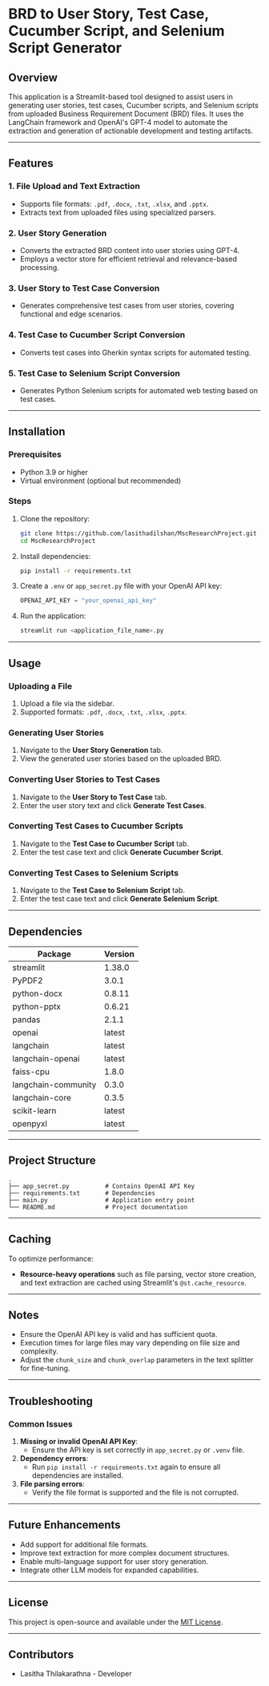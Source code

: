 # BRD to User Story, Test Case, Cucumber Script, and Selenium Script Generator

## Overview

This application is a Streamlit-based tool designed to assist users in generating user stories, test cases, Cucumber scripts, and Selenium scripts from uploaded Business Requirement Document (BRD) files. It uses the LangChain framework and OpenAI's GPT-4 model to automate the extraction and generation of actionable development and testing artifacts.

---

## Features

### 1. **File Upload and Text Extraction**

- Supports file formats: `.pdf`, `.docx`, `.txt`, `.xlsx`, and `.pptx`.
- Extracts text from uploaded files using specialized parsers.

### 2. **User Story Generation**

- Converts the extracted BRD content into user stories using GPT-4.
- Employs a vector store for efficient retrieval and relevance-based processing.

### 3. **User Story to Test Case Conversion**

- Generates comprehensive test cases from user stories, covering functional and edge scenarios.

### 4. **Test Case to Cucumber Script Conversion**

- Converts test cases into Gherkin syntax scripts for automated testing.

### 5. **Test Case to Selenium Script Conversion**

- Generates Python Selenium scripts for automated web testing based on test cases.

---

## Installation

### Prerequisites

- Python 3.9 or higher
- Virtual environment (optional but recommended)

### Steps

1. Clone the repository:
   ```bash
   git clone https://github.com/lasithadilshan/MscResearchProject.git
   cd MscResearchProject
   ```
2. Install dependencies:
   ```bash
   pip install -r requirements.txt
   ```
3. Create a `.env` or `app_secret.py` file with your OpenAI API key:
   ```python
   OPENAI_API_KEY = "your_openai_api_key"
   ```
4. Run the application:
   ```bash
   streamlit run <application_file_name>.py
   ```

---

## Usage

### Uploading a File

1. Upload a file via the sidebar.
2. Supported formats: `.pdf`, `.docx`, `.txt`, `.xlsx`, `.pptx`.

### Generating User Stories

1. Navigate to the **User Story Generation** tab.
2. View the generated user stories based on the uploaded BRD.

### Converting User Stories to Test Cases

1. Navigate to the **User Story to Test Case** tab.
2. Enter the user story text and click **Generate Test Cases**.

### Converting Test Cases to Cucumber Scripts

1. Navigate to the **Test Case to Cucumber Script** tab.
2. Enter the test case text and click **Generate Cucumber Script**.

### Converting Test Cases to Selenium Scripts

1. Navigate to the **Test Case to Selenium Script** tab.
2. Enter the test case text and click **Generate Selenium Script**.

---

## Dependencies

| Package             | Version |
| ------------------- | ------- |
| streamlit           | 1.38.0  |
| PyPDF2              | 3.0.1   |
| python-docx         | 0.8.11  |
| python-pptx         | 0.6.21  |
| pandas              | 2.1.1   |
| openai              | latest  |
| langchain           | latest  |
| langchain-openai    | latest  |
| faiss-cpu           | 1.8.0   |
| langchain-community | 0.3.0   |
| langchain-core      | 0.3.5   |
| scikit-learn        | latest  |
| openpyxl            | latest  |

---

## Project Structure

```
.
├── app_secret.py          # Contains OpenAI API Key
├── requirements.txt       # Dependencies
├── main.py                # Application entry point
└── README.md              # Project documentation
```

---

## Caching

To optimize performance:

- **Resource-heavy operations** such as file parsing, vector store creation, and text extraction are cached using Streamlit's `@st.cache_resource`.

---

## Notes

- Ensure the OpenAI API key is valid and has sufficient quota.
- Execution times for large files may vary depending on file size and complexity.
- Adjust the `chunk_size` and `chunk_overlap` parameters in the text splitter for fine-tuning.

---

## Troubleshooting

### Common Issues

1. **Missing or invalid OpenAI API Key**:
   - Ensure the API key is set correctly in `app_secret.py` or `.venv` file.
2. **Dependency errors**:
   - Run `pip install -r requirements.txt` again to ensure all dependencies are installed.
3. **File parsing errors**:
   - Verify the file format is supported and the file is not corrupted.

---

## Future Enhancements

- Add support for additional file formats.
- Improve text extraction for more complex document structures.
- Enable multi-language support for user story generation.
- Integrate other LLM models for expanded capabilities.

---

## License

This project is open-source and available under the [MIT License](https://opensource.org/licenses/MIT).

---

## Contributors

- Lasitha Thilakarathna - Developer
